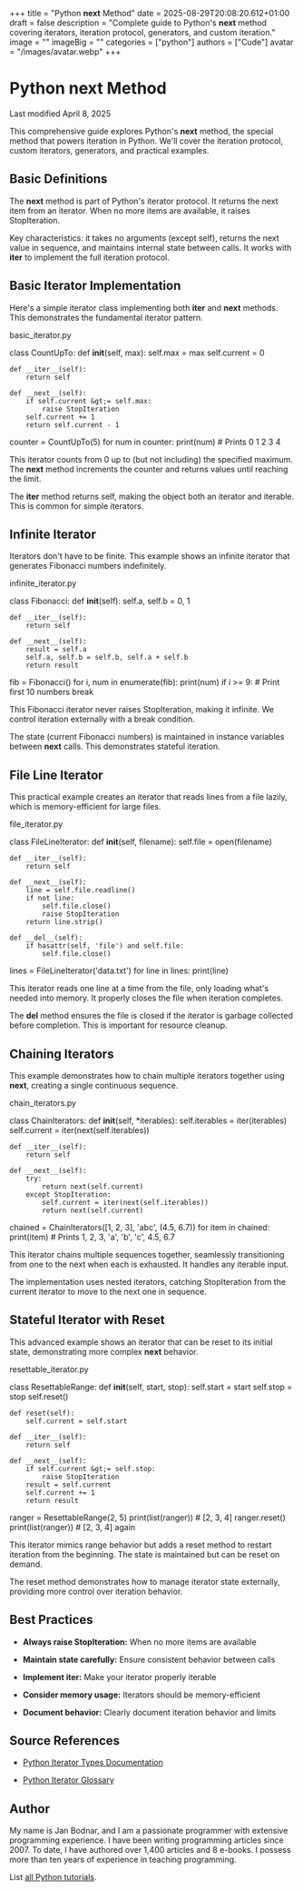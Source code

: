 +++
title = "Python __next__ Method"
date = 2025-08-29T20:08:20.612+01:00
draft = false
description = "Complete guide to Python's __next__ method covering iterators, iteration protocol, generators, and custom iteration."
image = ""
imageBig = ""
categories = ["python"]
authors = ["Cude"]
avatar = "/images/avatar.webp"
+++

# Python __next__ Method

Last modified April 8, 2025

This comprehensive guide explores Python's __next__ method, the
special method that powers iteration in Python. We'll cover the iteration
protocol, custom iterators, generators, and practical examples.

## Basic Definitions

The __next__ method is part of Python's iterator protocol. It
returns the next item from an iterator. When no more items are available,
it raises StopIteration.

Key characteristics: it takes no arguments (except self), returns the next
value in sequence, and maintains internal state between calls. It works
with __iter__ to implement the full iteration protocol.

## Basic Iterator Implementation

Here's a simple iterator class implementing both __iter__ and
__next__ methods. This demonstrates the fundamental iterator pattern.

basic_iterator.py
  

class CountUpTo:
    def __init__(self, max):
        self.max = max
        self.current = 0
    
    def __iter__(self):
        return self
    
    def __next__(self):
        if self.current &gt;= self.max:
            raise StopIteration
        self.current += 1
        return self.current - 1

counter = CountUpTo(5)
for num in counter:
    print(num)  # Prints 0 1 2 3 4

This iterator counts from 0 up to (but not including) the specified maximum.
The __next__ method increments the counter and returns values
until reaching the limit.

The __iter__ method returns self, making the object both an
iterator and iterable. This is common for simple iterators.

## Infinite Iterator

Iterators don't have to be finite. This example shows an infinite iterator
that generates Fibonacci numbers indefinitely.

infinite_iterator.py
  

class Fibonacci:
    def __init__(self):
        self.a, self.b = 0, 1
    
    def __iter__(self):
        return self
    
    def __next__(self):
        result = self.a
        self.a, self.b = self.b, self.a + self.b
        return result

fib = Fibonacci()
for i, num in enumerate(fib):
    print(num)
    if i &gt;= 9:  # Print first 10 numbers
        break

This Fibonacci iterator never raises StopIteration, making it
infinite. We control iteration externally with a break condition.

The state (current Fibonacci numbers) is maintained in instance variables
between __next__ calls. This demonstrates stateful iteration.

## File Line Iterator

This practical example creates an iterator that reads lines from a file
lazily, which is memory-efficient for large files.

file_iterator.py
  

class FileLineIterator:
    def __init__(self, filename):
        self.file = open(filename)
    
    def __iter__(self):
        return self
    
    def __next__(self):
        line = self.file.readline()
        if not line:
            self.file.close()
            raise StopIteration
        return line.strip()
    
    def __del__(self):
        if hasattr(self, 'file') and self.file:
            self.file.close()

lines = FileLineIterator('data.txt')
for line in lines:
    print(line)

This iterator reads one line at a time from the file, only loading what's
needed into memory. It properly closes the file when iteration completes.

The __del__ method ensures the file is closed if the iterator
is garbage collected before completion. This is important for resource cleanup.

## Chaining Iterators

This example demonstrates how to chain multiple iterators together using
__next__, creating a single continuous sequence.

chain_iterators.py
  

class ChainIterators:
    def __init__(self, *iterables):
        self.iterables = iter(iterables)
        self.current = iter(next(self.iterables))
    
    def __iter__(self):
        return self
    
    def __next__(self):
        try:
            return next(self.current)
        except StopIteration:
            self.current = iter(next(self.iterables))
            return next(self.current)

chained = ChainIterators([1, 2, 3], 'abc', (4.5, 6.7))
for item in chained:
    print(item)  # Prints 1, 2, 3, 'a', 'b', 'c', 4.5, 6.7

This iterator chains multiple sequences together, seamlessly transitioning
from one to the next when each is exhausted. It handles any iterable input.

The implementation uses nested iterators, catching StopIteration
from the current iterator to move to the next one in sequence.

## Stateful Iterator with Reset

This advanced example shows an iterator that can be reset to its initial
state, demonstrating more complex __next__ behavior.

resettable_iterator.py
  

class ResettableRange:
    def __init__(self, start, stop):
        self.start = start
        self.stop = stop
        self.reset()
    
    def reset(self):
        self.current = self.start
    
    def __iter__(self):
        return self
    
    def __next__(self):
        if self.current &gt;= self.stop:
            raise StopIteration
        result = self.current
        self.current += 1
        return result

ranger = ResettableRange(2, 5)
print(list(ranger))  # [2, 3, 4]
ranger.reset()
print(list(ranger))  # [2, 3, 4] again

This iterator mimics range behavior but adds a reset
method to restart iteration from the beginning. The state is maintained but
can be reset on demand.

The reset method demonstrates how to manage iterator state
externally, providing more control over iteration behavior.

## Best Practices

- **Always raise StopIteration:** When no more items are available

- **Maintain state carefully:** Ensure consistent behavior between calls

- **Implement __iter__:** Make your iterator properly iterable

- **Consider memory usage:** Iterators should be memory-efficient

- **Document behavior:** Clearly document iteration behavior and limits

## Source References

- [Python Iterator Types Documentation](https://docs.python.org/3/library/stdtypes.html#iterator-types)

- [Python Iterator Glossary](https://docs.python.org/3/glossary.html#term-iterator)

## Author

My name is Jan Bodnar, and I am a passionate programmer with extensive
programming experience. I have been writing programming articles since 2007.
To date, I have authored over 1,400 articles and 8 e-books. I possess more
than ten years of experience in teaching programming.

List [all Python tutorials](/python/).